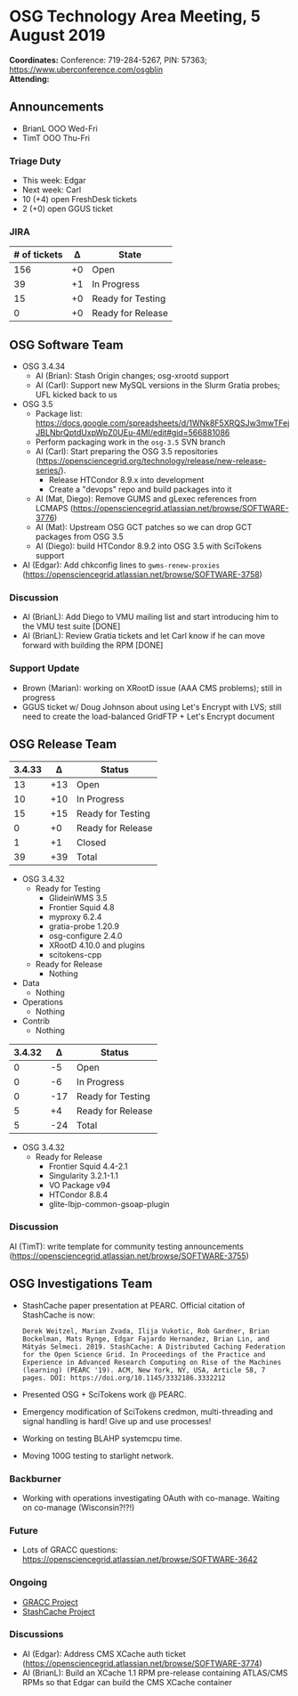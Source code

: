 # OSG Technology Area Meeting,  5 August 2019

**Coordinates:** Conference: 719-284-5267, PIN: 57363; <https://www.uberconference.com/osgblin>  
**Attending:**   


## Announcements

-   BrianL OOO Wed-Fri
-   TimT OOO Thu-Fri


### Triage Duty

-   This week: Edgar
-   Next week: Carl
-   10 (+4) open FreshDesk tickets
-   2 (+0) open GGUS ticket


### JIRA

| # of tickets | &Delta; | State             |
|------------ |------- |----------------- |
| 156          | +0      | Open              |
| 39           | +1      | In Progress       |
| 15           | +0      | Ready for Testing |
| 0            | +0      | Ready for Release |


## OSG Software Team

-   OSG 3.4.34  
    -   AI (Brian): Stash Origin changes; osg-xrootd support
    -   AI (Carl): Support new MySQL versions in the Slurm Gratia probes; UFL kicked back to us
-   OSG 3.5  
    -   Package list: <https://docs.google.com/spreadsheets/d/1WNk8F5XRQSJw3mwTFejJBLNbrQptdUxpWpZ0UEu-4MI/edit#gid=566881086>
    -   Perform packaging work in the `osg-3.5` SVN branch
    -   AI (Carl): Start preparing the OSG 3.5 repositories (<https://opensciencegrid.org/technology/release/new-release-series/>).  
        -   Release HTCondor 8.9.x into development
        -   Create a "devops" repo and build packages into it
    -   AI (Mat, Diego): Remove GUMS and gLexec references from LCMAPS (<https://opensciencegrid.atlassian.net/browse/SOFTWARE-3776>)
    -   AI (Mat): Upstream OSG GCT patches so we can drop GCT packages from OSG 3.5
    -   AI (Diego): build HTCondor 8.9.2 into OSG 3.5 with SciTokens support
-   AI (Edgar): Add chkconfig lines to `gwms-renew-proxies` (<https://opensciencegrid.atlassian.net/browse/SOFTWARE-3758>)


### Discussion

-   AI (BrianL): Add Diego to VMU mailing list and start introducing him to the VMU test suite [DONE]
-   AI (BrianL): Review Gratia tickets and let Carl know if he can move forward with building the RPM [DONE]


### Support Update

-   Brown (Marian): working on XRootD issue (AAA CMS problems); still in progress
-   GGUS ticket w/ Doug Johnson about using Let's Encrypt with LVS; still need to create the load-balanced GridFTP + Let's Encrypt document


## OSG Release Team

| 3.4.33 | &Delta; | Status            |
|------ |------- |----------------- |
| 13     | +13     | Open              |
| 10     | +10     | In Progress       |
| 15     | +15     | Ready for Testing |
| 0      | +0      | Ready for Release |
| 1      | +1      | Closed            |
| 39     | +39     | Total             |

-   OSG 3.4.32  
    -   Ready for Testing  
        -   GlideinWMS 3.5
        -   Frontier Squid 4.8
        -   myproxy 6.2.4
        -   gratia-probe 1.20.9
        -   osg-configure 2.4.0
        -   XRootD 4.10.0 and plugins
        -   scitokens-cpp
    -   Ready for Release  
        -   Nothing
-   Data  
    -   Nothing
-   Operations  
    -   Nothing
-   Contrib  
    -   Nothing

| 3.4.32 | &Delta; | Status            |
|------ |------- |----------------- |
| 0      | -5      | Open              |
| 0      | -6      | In Progress       |
| 0      | -17     | Ready for Testing |
| 5      | +4      | Ready for Release |
| 5      | -24     | Total             |

-   OSG 3.4.32  
    -   Ready for Release  
        -   Frontier Squid 4.4-2.1
        -   Singularity 3.2.1-1.1
        -   VO Package v94
        -   HTCondor 8.8.4
        -   glite-lbjp-common-gsoap-plugin


### Discussion

AI (TimT): write template for community testing announcements (<https://opensciencegrid.atlassian.net/browse/SOFTWARE-3755>)  


## OSG Investigations Team

-   StashCache paper presentation at PEARC. Official citation of StashCache is now:

        Derek Weitzel, Marian Zvada, Ilija Vukotic, Rob Gardner, Brian Bockelman, Mats Rynge, Edgar Fajardo Hernandez, Brian Lin, and Mátyás Selmeci. 2019. StashCache: A Distributed Caching Federation for the Open Science Grid. In Proceedings of the Practice and Experience in Advanced Research Computing on Rise of the Machines (learning) (PEARC '19). ACM, New York, NY, USA, Article 58, 7 pages. DOI: https://doi.org/10.1145/3332186.3332212

-   Presented OSG + SciTokens work @ PEARC.
-   Emergency modification of SciTokens credmon, multi-threading and signal handling is hard!  Give up and use processes!
-   Working on testing BLAHP systemcpu time.
-   Moving 100G testing to starlight network.


### Backburner

-   Working with operations investigating OAuth with co-manage.  Waiting on co-manage (Wisconsin?!?!)


### Future

-   Lots of GRACC questions: <https://opensciencegrid.atlassian.net/browse/SOFTWARE-3642>


### Ongoing

-   [GRACC Project](https://opensciencegrid.atlassian.net/projects/GRACC)
-   [StashCache Project](http://opensciencegrid.org/docs/data/stashcache/overview/)


### Discussions

-   AI (Edgar): Address CMS XCache auth ticket (<https://opensciencegrid.atlassian.net/browse/SOFTWARE-3774>)
-   AI (BrianL): Build an XCache 1.1 RPM pre-release containing ATLAS/CMS RPMs so that Edgar can build the CMS XCache container
